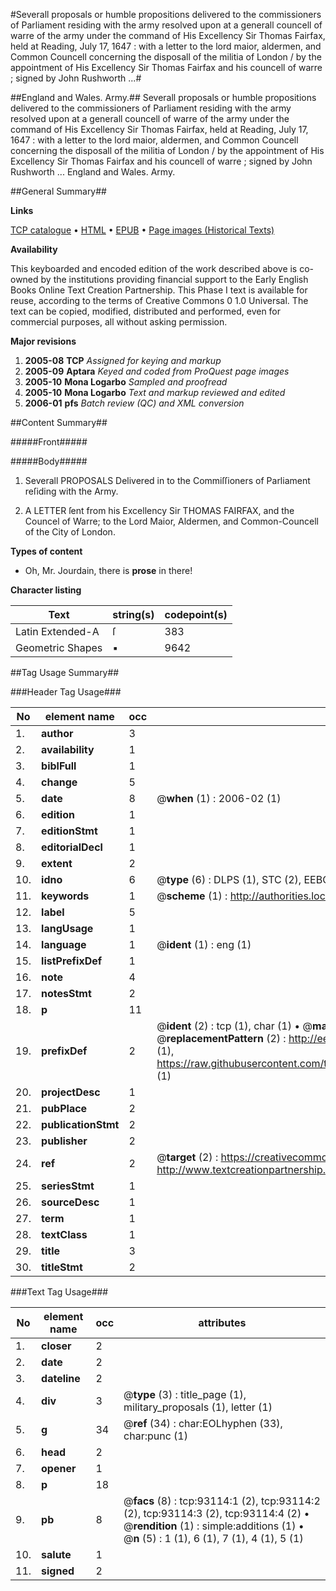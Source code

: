 #Severall proposals or humble propositions delivered to the commissioners of Parliament residing with the army resolved upon at a generall councell of warre of the army under the command of His Excellency Sir Thomas Fairfax, held at Reading, July 17, 1647 : with a letter to the lord maior, aldermen, and Common Councell concerning the disposall of the militia of London / by the appointment of His Excellency Sir Thomas Fairfax and his councell of warre ; signed by John Rushworth ...#

##England and Wales. Army.##
Severall proposals or humble propositions delivered to the commissioners of Parliament residing with the army resolved upon at a generall councell of warre of the army under the command of His Excellency Sir Thomas Fairfax, held at Reading, July 17, 1647 : with a letter to the lord maior, aldermen, and Common Councell concerning the disposall of the militia of London / by the appointment of His Excellency Sir Thomas Fairfax and his councell of warre ; signed by John Rushworth ...
England and Wales. Army.

##General Summary##

**Links**

[TCP catalogue](http://www.ota.ox.ac.uk/tcp/)  • 
[HTML](http://tei.it.ox.ac.uk/tcp/Texts-HTML/free/A59/A59388.html)  • 
[EPUB](http://tei.it.ox.ac.uk/tcp/Texts-EPUB/free/A59/A59388.epub) • 
[Page images (Historical Texts)](https://data.historicaltexts.jisc.ac.uk/view?pubId=eebo-12740091e&pageId=eebo-12740091e-93114-1)

**Availability**

This keyboarded and encoded edition of the
	       work described above is co-owned by the institutions
	       providing financial support to the Early English Books
	       Online Text Creation Partnership. This Phase I text is
	       available for reuse, according to the terms of Creative
	       Commons 0 1.0 Universal. The text can be copied,
	       modified, distributed and performed, even for
	       commercial purposes, all without asking permission.

**Major revisions**

1. __2005-08__ __TCP__ *Assigned for keying and markup*
1. __2005-09__ __Aptara__ *Keyed and coded from ProQuest page images*
1. __2005-10__ __Mona Logarbo__ *Sampled and proofread*
1. __2005-10__ __Mona Logarbo__ *Text and markup reviewed and edited*
1. __2006-01__ __pfs__ *Batch review (QC) and XML conversion*

##Content Summary##

#####Front#####

#####Body#####

1. Severall
PROPOSALS
Delivered in to the Commiſſioners of Parliament reſiding
with the Army.

1. A
LETTER ſent from his Excellency Sir THOMAS
FAIRFAX, and the Councel of Warre; to the
Lord Maior, Aldermen, and Common-Councell
of the City of London.

**Types of content**

  * Oh, Mr. Jourdain, there is **prose** in there!

**Character listing**


|Text|string(s)|codepoint(s)|
|---|---|---|
|Latin Extended-A|ſ|383|
|Geometric Shapes|▪|9642|

##Tag Usage Summary##

###Header Tag Usage###

|No|element name|occ|attributes|
|---|---|---|---|
|1.|__author__|3||
|2.|__availability__|1||
|3.|__biblFull__|1||
|4.|__change__|5||
|5.|__date__|8| @__when__ (1) : 2006-02 (1)|
|6.|__edition__|1||
|7.|__editionStmt__|1||
|8.|__editorialDecl__|1||
|9.|__extent__|2||
|10.|__idno__|6| @__type__ (6) : DLPS (1), STC (2), EEBO-CITATION (1), OCLC (1), VID (1)|
|11.|__keywords__|1| @__scheme__ (1) : http://authorities.loc.gov/ (1)|
|12.|__label__|5||
|13.|__langUsage__|1||
|14.|__language__|1| @__ident__ (1) : eng (1)|
|15.|__listPrefixDef__|1||
|16.|__note__|4||
|17.|__notesStmt__|2||
|18.|__p__|11||
|19.|__prefixDef__|2| @__ident__ (2) : tcp (1), char (1)  •  @__matchPattern__ (2) : ([0-9\-]+):([0-9IVX]+) (1), (.+) (1)  •  @__replacementPattern__ (2) : http://eebo.chadwyck.com/downloadtiff?vid=$1&page=$2 (1), https://raw.githubusercontent.com/textcreationpartnership/Texts/master/tcpchars.xml#$1 (1)|
|20.|__projectDesc__|1||
|21.|__pubPlace__|2||
|22.|__publicationStmt__|2||
|23.|__publisher__|2||
|24.|__ref__|2| @__target__ (2) : https://creativecommons.org/publicdomain/zero/1.0/ (1), http://www.textcreationpartnership.org/docs/. (1)|
|25.|__seriesStmt__|1||
|26.|__sourceDesc__|1||
|27.|__term__|1||
|28.|__textClass__|1||
|29.|__title__|3||
|30.|__titleStmt__|2||


###Text Tag Usage###

|No|element name|occ|attributes|
|---|---|---|---|
|1.|__closer__|2||
|2.|__date__|2||
|3.|__dateline__|2||
|4.|__div__|3| @__type__ (3) : title_page (1), military_proposals (1), letter (1)|
|5.|__g__|34| @__ref__ (34) : char:EOLhyphen (33), char:punc (1)|
|6.|__head__|2||
|7.|__opener__|1||
|8.|__p__|18||
|9.|__pb__|8| @__facs__ (8) : tcp:93114:1 (2), tcp:93114:2 (2), tcp:93114:3 (2), tcp:93114:4 (2)  •  @__rendition__ (1) : simple:additions (1)  •  @__n__ (5) : 1 (1), 6 (1), 7 (1), 4 (1), 5 (1)|
|10.|__salute__|1||
|11.|__signed__|2||
